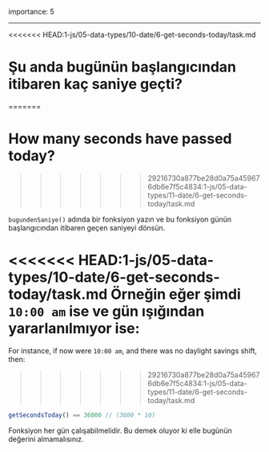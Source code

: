 importance: 5

---

<<<<<<< HEAD:1-js/05-data-types/10-date/6-get-seconds-today/task.md
# Şu anda bugünün başlangıcından itibaren kaç saniye geçti?
=======
# How many seconds have passed today?
>>>>>>> 29216730a877be28d0a75a459676db6e7f5c4834:1-js/05-data-types/11-date/6-get-seconds-today/task.md

`bugundenSaniye()` adında bir fonksiyon yazın ve bu fonksiyon günün başlangıcından itibaren geçen saniyeyi dönsün.

<<<<<<< HEAD:1-js/05-data-types/10-date/6-get-seconds-today/task.md
Örneğin eğer şimdi `10:00 am` ise ve gün ışığından yararlanılmıyor ise:
=======
For instance, if now were `10:00 am`, and there was no daylight savings shift, then:
>>>>>>> 29216730a877be28d0a75a459676db6e7f5c4834:1-js/05-data-types/11-date/6-get-seconds-today/task.md

```js
getSecondsToday() == 36000 // (3600 * 10)
```

Fonksiyon her gün çalışabilmelidir. Bu demek oluyor ki elle bugünün değerini almamalısınız.
